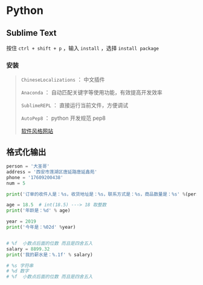 # Python

## Sublime Text

按住 `ctrl + shift + p` ，输入 `install` ，选择 `install package` 

### 安装

> `ChineseLocalizations` ： 中文插件
>
> `Anaconda` ： 自动匹配关键字等使用功能，有效提高开发效率
>
> `SublimeREPL` ： 直接运行当前文件，方便调试
>
> `AutoPep8` ： python 开发规范 pep8
>
> [软件风格网站](https://packagecontrol.io/)

## 格式化输出

```python
person = '大圣哥'
address = '西安市莲湖区唐延路唐延鑫苑'
phone = '17609200438'
num = 5

print('订单的收件人是：%s，收货地址是：%s，联系方式是：%s，商品数量是：%s' %(person,address,phone,num))

age = 18.5	# int(18.5) ---> 18 取整数
print('年龄是：%d' % age)

year = 2019
print('今年是：%02d' %year)


# %f  小数点后面的位数 而且是四舍五入
salary = 8899.32
print('我的薪水是：%.1f' % salary)

# %s 字符串
# %d 数字
# %f  小数点后面的位数 而且是四舍五入
```

